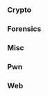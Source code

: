 <h3 dir="auto">
  <a id="user-content-crypto" class="anchor" aria-hidden="true" href="#crypto"> </a>
  Crypto
</h3>

<h3 dir="auto">
  <a id="user-content-forensics" class="anchor" aria-hidden="true" href="#forensics"> </a>
  Forensics
</h3>

<h3 dir="auto">
  <a id="user-content-misc" class="anchor" aria-hidden="true" href="#misc"> </a>
  Misc
</h3>

<h3 dir="auto">
  <a id="user-content-crypto" class="anchor" aria-hidden="true" href="#pwn"> </a>
  Pwn
</h3>

<h3 dir="auto">
  <a id="user-content-web" class="anchor" aria-hidden="true" href="#web"> </a>
  Web
</h3>
